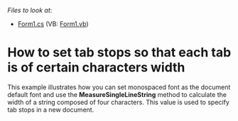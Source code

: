 <!-- default file list -->
*Files to look at*:

* [Form1.cs](./CS/TabStop_EachNCharacters/Form1.cs) (VB: [Form1.vb](./VB/TabStop_EachNCharacters/Form1.vb))
<!-- default file list end -->
# How to set tab stops so that each tab is of certain characters width


<p>This example illustrates how you can set monospaced font as the document default font and use the <strong>MeasureSingleLineString</strong> method to calculate the width of a string composed of four characters.  This value is used to specify tab stops in a new document.</p>

<br/>


